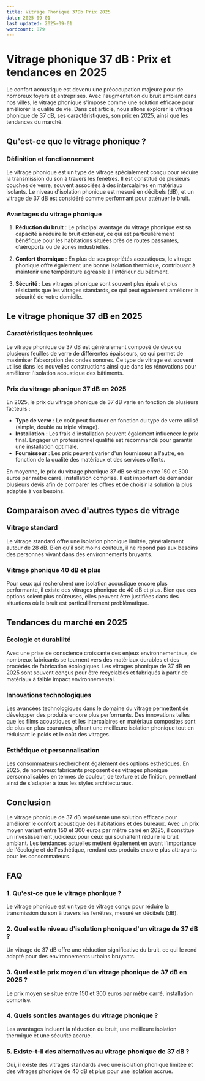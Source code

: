 ```yaml
---
title: Vitrage Phonique 37Db Prix 2025
date: 2025-09-01
last_updated: 2025-09-01
wordcount: 879
---
```


# Vitrage phonique 37 dB : Prix et tendances en 2025

Le confort acoustique est devenu une préoccupation majeure pour de nombreux foyers et entreprises. Avec l'augmentation du bruit ambiant dans nos villes, le vitrage phonique s'impose comme une solution efficace pour améliorer la qualité de vie. Dans cet article, nous allons explorer le vitrage phonique de 37 dB, ses caractéristiques, son prix en 2025, ainsi que les tendances du marché.

## Qu'est-ce que le vitrage phonique ?

### Définition et fonctionnement

Le vitrage phonique est un type de vitrage spécialement conçu pour réduire la transmission du son à travers les fenêtres. Il est constitué de plusieurs couches de verre, souvent associées à des intercalaires en matériaux isolants. Le niveau d'isolation phonique est mesuré en décibels (dB), et un vitrage de 37 dB est considéré comme performant pour atténuer le bruit.

### Avantages du vitrage phonique

1. **Réduction du bruit** : Le principal avantage du vitrage phonique est sa capacité à réduire le bruit extérieur, ce qui est particulièrement bénéfique pour les habitations situées près de routes passantes, d’aéroports ou de zones industrielles.
   
2. **Confort thermique** : En plus de ses propriétés acoustiques, le vitrage phonique offre également une bonne isolation thermique, contribuant à maintenir une température agréable à l'intérieur du bâtiment.

3. **Sécurité** : Les vitrages phonique sont souvent plus épais et plus résistants que les vitrages standards, ce qui peut également améliorer la sécurité de votre domicile.

## Le vitrage phonique 37 dB en 2025

### Caractéristiques techniques

Le vitrage phonique de 37 dB est généralement composé de deux ou plusieurs feuilles de verre de différentes épaisseurs, ce qui permet de maximiser l’absorption des ondes sonores. Ce type de vitrage est souvent utilisé dans les nouvelles constructions ainsi que dans les rénovations pour améliorer l'isolation acoustique des bâtiments.

### Prix du vitrage phonique 37 dB en 2025

En 2025, le prix du vitrage phonique de 37 dB varie en fonction de plusieurs facteurs :

- **Type de verre** : Le coût peut fluctuer en fonction du type de verre utilisé (simple, double ou triple vitrage).
- **Installation** : Les frais d'installation peuvent également influencer le prix final. Engager un professionnel qualifié est recommandé pour garantir une installation optimale.
- **Fournisseur** : Les prix peuvent varier d'un fournisseur à l'autre, en fonction de la qualité des matériaux et des services offerts.

En moyenne, le prix du vitrage phonique 37 dB se situe entre 150 et 300 euros par mètre carré, installation comprise. Il est important de demander plusieurs devis afin de comparer les offres et de choisir la solution la plus adaptée à vos besoins.

## Comparaison avec d'autres types de vitrage

### Vitrage standard

Le vitrage standard offre une isolation phonique limitée, généralement autour de 28 dB. Bien qu'il soit moins coûteux, il ne répond pas aux besoins des personnes vivant dans des environnements bruyants.

### Vitrage phonique 40 dB et plus

Pour ceux qui recherchent une isolation acoustique encore plus performante, il existe des vitrages phonique de 40 dB et plus. Bien que ces options soient plus coûteuses, elles peuvent être justifiées dans des situations où le bruit est particulièrement problématique.

## Tendances du marché en 2025

### Écologie et durabilité

Avec une prise de conscience croissante des enjeux environnementaux, de nombreux fabricants se tournent vers des matériaux durables et des procédés de fabrication écologiques. Les vitrages phonique de 37 dB en 2025 sont souvent conçus pour être recyclables et fabriqués à partir de matériaux à faible impact environnemental.

### Innovations technologiques

Les avancées technologiques dans le domaine du vitrage permettent de développer des produits encore plus performants. Des innovations telles que les films acoustiques et les intercalaires en matériaux composites sont de plus en plus courantes, offrant une meilleure isolation phonique tout en réduisant le poids et le coût des vitrages.

### Esthétique et personnalisation

Les consommateurs recherchent également des options esthétiques. En 2025, de nombreux fabricants proposent des vitrages phonique personnalisables en termes de couleur, de texture et de finition, permettant ainsi de s'adapter à tous les styles architecturaux.

## Conclusion

Le vitrage phonique de 37 dB représente une solution efficace pour améliorer le confort acoustique des habitations et des bureaux. Avec un prix moyen variant entre 150 et 300 euros par mètre carré en 2025, il constitue un investissement judicieux pour ceux qui souhaitent réduire le bruit ambiant. Les tendances actuelles mettent également en avant l'importance de l'écologie et de l'esthétique, rendant ces produits encore plus attrayants pour les consommateurs.

## FAQ

### 1. Qu'est-ce que le vitrage phonique ?

Le vitrage phonique est un type de vitrage conçu pour réduire la transmission du son à travers les fenêtres, mesuré en décibels (dB).

### 2. Quel est le niveau d'isolation phonique d'un vitrage de 37 dB ?

Un vitrage de 37 dB offre une réduction significative du bruit, ce qui le rend adapté pour des environnements urbains bruyants.

### 3. Quel est le prix moyen d'un vitrage phonique de 37 dB en 2025 ?

Le prix moyen se situe entre 150 et 300 euros par mètre carré, installation comprise.

### 4. Quels sont les avantages du vitrage phonique ?

Les avantages incluent la réduction du bruit, une meilleure isolation thermique et une sécurité accrue.

### 5. Existe-t-il des alternatives au vitrage phonique de 37 dB ?

Oui, il existe des vitrages standards avec une isolation phonique limitée et des vitrages phonique de 40 dB et plus pour une isolation accrue.